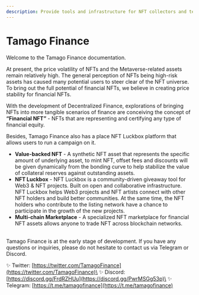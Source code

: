 ```yaml
---
description: Provide tools and infrastructure for NFT collectors and teams
---
```


# Tamago Finance

Welcome to the Tamago Finance documentation.

At present, the price volatility of NFTs and the Metaverse-related assets remain relatively high. The general perception of NFTs being high-risk assets has caused many potential users to steer clear of the NFT universe. To bring out the full potential of financial NFTs, we believe in creating price stability for financial NFTs.&#x20;

With the development of Decentralized Finance, explorations of bringing NFTs into more tangible scenarios of finance are conceiving the concept of **“Financial NFT”** - NFTs that are representing and certifying any type of financial equity.

Besides, Tamago Finance also has a place NFT Luckbox platform that allows users to run a campaign on it.

* **Value-backed NFT** - A synthetic NFT asset that represents the specific amount of underlying asset, to mint NFT, offset fees and discounts will be given dynamically from the bonding curve to help stabilize the value of collateral reserves against outstanding assets.
* **NFT Luckbox** - NFT Luckbox is a community-driven giveaway tool for Web3 & NFT projects. Built on open and collaborative infrastructure. NFT Luckbox helps Web3 projects and NFT artists connect with other NFT holders and build better communities. At the same time, the NFT holders who contribute to the listing network have a chance to participate in the growth of the new projects.
* **Multi-chain Marketplace** - A specialized NFT marketplace for financial NFT assets allows anyone to trade NFT across blockchain networks.

\
Tamago Finance is at the early stage of development. If you have any questions or inquiries, please do not hesitate to contact us via Telegram or Discord.

✨ Twitter: [https://twitter.com/TamagoFinance](https://twitter.com/TamagoFinance)\
✨ Discord: [https://discord.gg/FrdRZHUu](https://discord.gg/PwrMSGg53p)\
✨ Telegram: [https://t.me/tamagofinance](https://t.me/tamagofinance)

